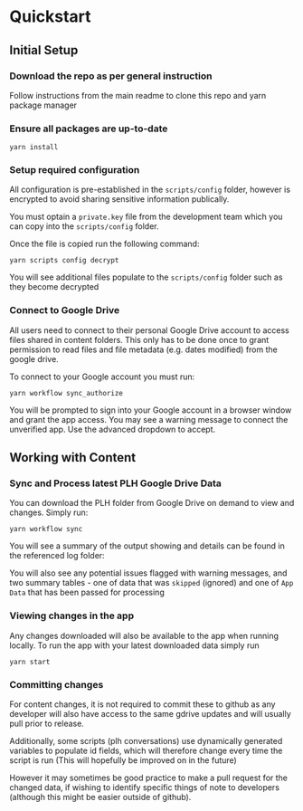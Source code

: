 # Quickstart

## Initial Setup

### Download the repo as per general instruction

Follow instructions from the main readme to clone this repo and yarn package manager

### Ensure all packages are up-to-date

```
yarn install
```

### Setup required configuration

All configuration is pre-established in the `scripts/config` folder, however is encrypted to avoid sharing sensitive information publically.

You must optain a `private.key` file from the development team which you can copy into the `scripts/config` folder.

Once the file is copied run the following command:

```
yarn scripts config decrypt
```

You will see additional files populate to the `scripts/config` folder such as they become decrypted

### Connect to Google Drive

All users need to connect to their personal Google Drive account to access files shared in content folders. This only has to be done once to grant permission to read files and file metadata (e.g. dates modified) from the google drive.

To connect to your Google account you must run:

```
yarn workflow sync_authorize
```

You will be prompted to sign into your Google account in a browser window and grant the app access. You may see a warning message to connect the unverified app. Use the advanced dropdown to accept.

## Working with Content

### Sync and Process latest PLH Google Drive Data

You can download the PLH folder from Google Drive on demand to view and changes. Simply run:

```
yarn workflow sync
```

You will see a summary of the output showing and details can be found in the referenced log folder:

You will also see any potential issues flagged with warning messages, and two summary tables - one of data that was `skipped` (ignored) and one of `App Data` that has been passed for processing

### Viewing changes in the app

Any changes downloaded will also be available to the app when running locally.
To run the app with your latest downloaded data simply run

```
yarn start
```

### Committing changes

For content changes, it is not required to commit these to github as any developer will also have access to the same gdrive updates and will usually pull prior to release. 

Additionally, some scripts (plh conversations) use dynamically generated variables to populate id fields, which will therefore change every time the script is run (This will hopefully be improved on in the future)


However it may sometimes be good practice to make a pull request for the changed data, if wishing to identify specific things of note to developers (although this might be easier outside of github).
